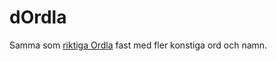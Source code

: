 # dOrdla

Samma som [riktiga Ordla](https://eldh.github.io/ordla/) fast med fler konstiga ord och namn.
